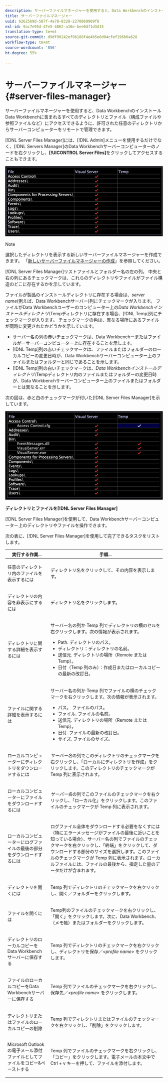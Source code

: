 ```yaml
---
description: サーバーファイルマネージャーを使用すると、Data WorkbenchのインストールData Workbenchに含まれるすべてのディレクトリとファイル（構成ファイルや参照ファイルなど）にアクセスできるように、許可された任意のディレクトリからサーバーコンピューターをリモートで管理できます。
title: サーバーファイルマネージャー
uuid: 62625b9d-587f-4a78-8328-2270869909f8
exl-id: 9ac7e95d-47e5-4862-a16e-bee0df1d3d15
translation-type: tm+mt
source-git-commit: d9df90242ef96188f4e4b5e6d04cfef196b0a628
workflow-type: tm+mt
source-wordcount: '856'
ht-degree: 55%

---
```


# サーバーファイルマネージャー{#server-files-manager}

サーバーファイルマネージャーを使用すると、Data WorkbenchのインストールData Workbenchに含まれるすべてのディレクトリとファイル（構成ファイルや参照ファイルなど）にアクセスできるように、許可された任意のディレクトリからサーバーコンピューターをリモートで管理できます。

[!DNL Server Files Manager]には、[!DNL Admin]メニューを使用するだけでなく、[!DNL Servers Manager]のData Workbenchサーバーコンピューターのノードを右クリックし、**[!UICONTROL Server Files]**&#x200B;をクリックしてアクセスすることもできます。

![](assets/vis_FileManager.png)

>[!NOTE]
>
>選択したディレクトリを表示する新しいサーバーファイルマネージャーを作成できます。 「[新しいサーバーファイルマネージャーの作成](../../../home/c-get-started/c-intf-anlys-ftrs/c-cstm-prof-files-mgrs/c-new-svr-files-mgrs.md#concept-6e8f63273109443699a8f61b1a2ea816)」を参照してください。

[!DNL Server Files Manager]リストファイルとフォルダー名の左の列。 中央と右の列にあるチェックマークは、これらのディレクトリやファイルがファイル構造のどこに存在するかを示しています。

ファイルが製品のインストールディレクトリに存在する場合は、*server name*(例えば、Data Workbenchサーバー)列にチェックマークが入ります。 ファイルがData Workbenchユーザーのコンピューター上の&#x200B;*Data Workbenchインストールディレクトリ*\Tempディレクトリに存在する場合、[!DNL Temp]列にチェックマークが入ります。 チェックマークの色は、異なる場所にあるファイルが同時に変更されたかどうかを示しています。

* サーバー名の列の赤いチェックマークは、Data Workbenchーまたはファイルがーサーバーコンピューター上に存在することを示します。
* [!DNL Temp]列の赤いチェックマークは、ファイルまたはフォルダーのローカルコピーの変更日時が、Data Workbenchサーバーコンピューター上のファイルまたはフォルダーと同じであることを示します。
* [!DNL Temp]列の白いチェックマークは、*Data Workbenchインストールディレクトリ*\Tempディレクトリ内のファイルまたはフォルダーの変更日時が、Data Workbenchサーバーコンピューター上のファイルまたはフォルダーとは異なることを示します。

次の図は、赤と白のチェックマークが付いた[!DNL Server Files Manager]を示しています。

![](assets/vis_FileManager_RedWhiteChecks.png)

**ディレクトリとファイルを[!DNL Server Files Manager]**

[!DNL Server Files Manager]を使用して、Data Workbenchサーバーコンピューター上のディレクトリやファイルを操作できます。

次の表に、[!DNL Server Files Manager]を使用して完了できるタスクをリストします。

<table id="table_D217AE5A878542EC8B604812A61819C3"> 
 <thead> 
  <tr> 
   <th colname="col1" class="entry"> 実行する作業... </th> 
   <th colname="col2" class="entry"> 手順... </th> 
  </tr> 
 </thead>
 <tbody> 
  <tr> 
   <td colname="col1"> <p>任意のディレクトリ内のファイルを表示するには </p> </td> 
   <td colname="col2"> <p>ディレクトリ名をクリックして、その内容を表示します。 </p> </td> 
  </tr> 
  <tr> 
   <td colname="col1"> <p>ディレクトリの内容を非表示にするには </p> </td> 
   <td colname="col2"> <p>ディレクトリ名をクリックします。 </p> </td> 
  </tr> 
  <tr> 
   <td colname="col1"> <p>ディレクトリに関する詳細を表示するには </p> </td> 
   <td colname="col2"> <p>サーバー名の列か <span class="wintitle">Temp</span> 列でディレクトリの横のセルを右クリックします。次の情報が表示されます。 </p> 
    <ul id="ul_2DA5C8D0E95F4BCC8F7E25D05F00EB02"> 
     <li id="li_3FDECC14D62543B183C3509C338DF432">Path. ディレクトリのパス。 </li> 
     <li id="li_9CF3989FD9E2427995F070E043FAD02C">ディレクトリ：ディレクトリの名前。 </li> 
     <li id="li_68AAA11907404D0BBF407ECD7CA2E467">送信元. ディレクトリの場所（Remote または Temp）。 </li> 
     <li id="li_CB4AEEC89E424868B758465EC0B701B5">日付（Temp 列のみ）：作成日またはローカルコピーの最新の改訂日。 </li> 
    </ul> </td> 
  </tr> 
  <tr> 
   <td colname="col1"> <p>ファイルに関する詳細を表示するには </p> </td> 
   <td colname="col2"> <p>サーバー名の列か <span class="wintitle">Temp</span> 列でファイルの横のチェックマークを右クリックします。次の情報が表示されます。 </p> <p> 
     <ul id="ul_C4E6CB86D1774D739B5ECF48AF8DB628"> 
      <li id="li_7A6D39CF8C064FDDAB87F8D4E50FA832">パス。 ファイルのパス。 </li> 
      <li id="li_9C735B6F0A2541F1992B845359C3685A">ファイル. ファイルの名前。 </li> 
      <li id="li_3EB903E4F4C44A6093732C588F0125EF">送信元. ディレクトリの場所（Remote または Temp）。 </li> 
      <li id="li_C1FED4F98F854D5892DBAD9F9E1D47B8">日付. ファイルの最新の改訂日。 </li> 
      <li id="li_7477C727C62F4406BB2026063E41F2AE">サイズ. ファイルのサイズ。 </li> 
     </ul> </p> </td> 
  </tr> 
  <tr> 
   <td colname="col1"> <p>ローカルコンピューターにディレクトリをダウンロードするには </p> </td> 
   <td colname="col2"> <p><i>サーバー名</i>の列でこのディレクトリのチェックマークを右クリックし、「<span class="uicontrol">ローカルにディレクトリを作成</span>」をクリックします。このディレクトリのチェックマークが <span class="wintitle">Temp</span> 列に表示されます。 </p> </td> 
  </tr> 
  <tr> 
   <td colname="col1"> <p>ローカルコンピューターにファイルをダウンロードするには </p> </td> 
   <td colname="col2"> <p><i>サーバー名</i>の列でこのファイルのチェックマークを右クリックし、「<span class="uicontrol">ローカル化</span>」をクリックします。このファイルのチェックマークが <span class="wintitle">Temp</span> 列に表示されます。 </p> </td> 
  </tr> 
  <tr> 
   <td colname="col1"> <p>ローカルコンピューターにログファイルの最後の部分をダウンロードするには </p> </td> 
   <td colname="col2"> <p>ログファイル全体をダウンロードする必要をなくすには（特にエラーメッセージがファイルの最後に近いことを知っている場合）、サーバー名の列でファイルのチェックマークを右クリックし、「<span class="uicontrol">終端</span>」をクリックして、ダウンロードする部分のサイズを選択します。このファイルのチェックマークが <span class="wintitle">Temp</span> 列に表示されます。ローカルファイルには、ファイルの最後から、指定した量のデータだけが含まれます。 </p> </td> 
  </tr> 
  <tr> 
   <td colname="col1"> <p>ディレクトリを開くには </p> </td> 
   <td colname="col2"> <p><span class="wintitle">Temp</span> 列でディレクトリのチェックマークを右クリックし、<span class="uicontrol">開く</span>／<span class="uicontrol">フォルダー</span>をクリックします。 </p> </td> 
  </tr> 
  <tr> 
   <td colname="col1"> <p>ファイルを開くには </p> </td> 
   <td colname="col2"> <p><span class="wintitle"> Temp</span>列のファイルのチェックマークを右クリックし、「<span class="uicontrol">開く</span>」をクリックします。次に、<span class="uicontrol">Data Workbench</span>、<span class="uicontrol">（メモ帳）または<span class="uicontrol">フォルダー</span>をクリックします。</span> </p> </td> 
  </tr> 
  <tr> 
   <td colname="col1"> <p>ディレクトリのローカルコピーをData Workbenchサーバーに保存する </p> </td> 
   <td colname="col2"> <p><span class="wintitle">Temp</span> 列でディレクトリのチェックマークを右クリックし、<span class="uicontrol">ディレクトリを保存</span>／<i>&lt;<span class="uicontrol">profile name</span>&gt;</i> をクリックします。 </p> </td> 
  </tr> 
  <tr> 
   <td colname="col1"> <p>ファイルのローカルコピーをData Workbenchサーバーに保存する </p> </td> 
   <td colname="col2"> <p><span class="wintitle">Temp</span> 列でファイルのチェックマークを右クリックし、<span class="uicontrol">保存先</span>／<i>&lt;<span class="uicontrol">profile name</span>&gt;</i> をクリックします。 </p> </td> 
  </tr> 
  <tr> 
   <td colname="col1"> <p>ディレクトリまたはファイルのローカルコピーの削除 </p> </td> 
   <td colname="col2"> <p><span class="wintitle">Temp</span> 列でディレクトリまたはファイルのチェックマークを右クリックし、「<span class="uicontrol">削除</span>」をクリックします。 </p> </td> 
  </tr> 
  <tr> 
   <td colname="col1"> <p>Microsoft Outlookの電子メール添付ファイルとしてファイルをコピー&amp;ペーストする </p> </td> 
   <td colname="col2"> <p><span class="wintitle">Temp</span> 列でファイルのチェックマークを右クリックし、「<span class="uicontrol">コピー</span>」をクリックします。電子メールの本文中で Ctrl + v キーを押して、ファイルを添付します。 </p> </td> 
  </tr> 
 </tbody> 
</table>
